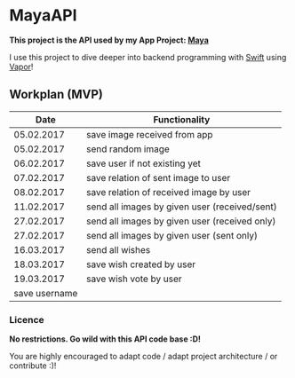 # MayaAPI

**This project is the API used by my App Project: [Maya](https://github.com/MartinLasek/Maya)**

I use this project to dive deeper into backend programming with [Swift](https://github.com/apple/swift) using [Vapor](https://github.com/vapor/vapor)!

## Workplan (MVP)

Date | Functionality
--- | ---
05.02.2017 | save image received from app
05.02.2017 | send random image
06.02.2017 | save user if not existing yet
07.02.2017 | save relation of sent image to user
08.02.2017 | save relation of received image by user
11.02.2017 | send all images by given user (received/sent)
27.02.2017 | send all images by given user (received only)
27.02.2017 | send all images by given user (sent only)
16.03.2017 | send all wishes
18.03.2017 | save wish created by user
19.03.2017 | save wish vote by user
 | save username

### Licence
**No restrictions. Go wild with this API code base :D!**

You are highly encouraged to adapt code / adapt project architecture / or contribute :)!
